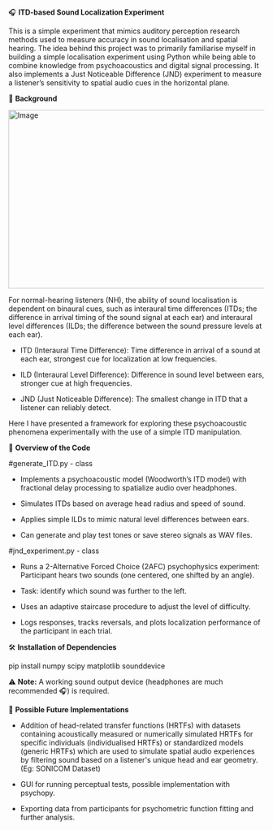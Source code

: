 🎧 **ITD-based Sound Localization Experiment**

This is a simple experiment that mimics auditory perception research methods used to measure accuracy in sound localisation and spatial hearing. The idea behind this project was to primarily familiarise myself in building a simple localisation experiment using Python while being able to combine knowledge from psychoacoustics and digital signal processing. It also implements a Just Noticeable Difference (JND) experiment to measure a listener’s sensitivity to spatial audio cues in the horizontal plane. 

🧠 **Background**

<img width="850" height="352" alt="Image" src="https://github.com/user-attachments/assets/5475cac6-a1d3-4701-9abf-598dbb6f1309" />

For normal-hearing listeners (NH), the ability of sound localisation is dependent on binaural cues, such as interaural time differences (ITDs; the difference in arrival timing of the sound signal at each ear) and interaural level differences (ILDs; the difference between the sound pressure levels at each ear). 

* ITD (Interaural Time Difference):
    Time difference in arrival of a sound at each ear, strongest cue for localization at low frequencies.

* ILD (Interaural Level Difference):
    Difference in sound level between ears, stronger cue at high frequencies.

* JND (Just Noticeable Difference):
    The smallest change in ITD that a listener can reliably detect.

Here I have presented a framework for exploring these psychoacoustic phenomena experimentally with the use of a simple ITD manipulation.

📖 **Overview of the Code**

#generate_ITD.py - class

* Implements a psychoacoustic model (Woodworth’s ITD model) with fractional delay processing to spatialize audio over headphones.

* Simulates ITDs based on average head radius and speed of sound. 

* Applies simple ILDs to mimic natural level differences between ears.

* Can generate and play test tones or save stereo signals as WAV files.

#jnd_experiment.py - class

* Runs a 2-Alternative Forced Choice (2AFC) psychophysics experiment:
    Participant hears two sounds (one centered, one shifted by an angle).

* Task: identify which sound was further to the left.

* Uses an adaptive staircase procedure to adjust the level of difficulty.

* Logs responses, tracks reversals, and plots localization performance of the participant in each trial.

🛠️ **Installation of Dependencies**

pip install numpy scipy matplotlib sounddevice

⚠️ **Note:**
A working sound output device (headphones are much recommended 🎧) is required.

💭 **Possible Future Implementations**

* Addition of head-related transfer functions (HRTFs) with datasets containing acoustically measured or numerically simulated HRTFs for specific individuals (individualised HRTFs) or standardized models (generic HRTFs) which are used to simulate spatial audio experiences by filtering sound based on a listener's unique head and ear geometry. (Eg: SONICOM Dataset)
  
* GUI for running perceptual tests, possible implementation with psychopy.
  
* Exporting data from participants for psychometric function fitting and further analysis.




